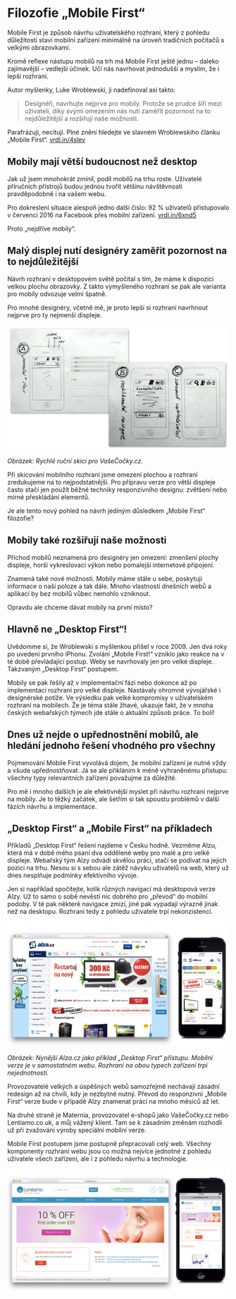 # Filozofie „Mobile First“

Mobile First je způsob návrhu uživatelského rozhraní, který z pohledu důležitosti staví mobilní zařízení minimálně na úroveň tradičních počítačů s velkými obrazovkami. 

Kromě reflexe nástupu mobilů na trh má Mobile First  ještě jednu – daleko zajímavější – vedlejší účinek. Učí nás navrhovat jednodušší a myslím, že i lepší rozhraní.

Autor myšlenky, Luke Wroblewski, ji nadefinoval asi takto:

> Designéři, navrhujte nejprve pro mobily. Protože se prudce šíří mezi uživateli, díky svými omezením nás nutí zaměřit pozornost na to nejdůležitější a rozšiřují naše možnosti.

Parafrázuji, necituji. Plné znění hledejte ve slavném Wroblewskiho článku „Mobile First“. [vrdl.in/4slev](http://www.lukew.com/ff/entry.asp?933)

## Mobily mají větší budoucnost než desktop

Jak už jsem mnohokrát zmínil, podíl mobilů na trhu roste. Uživatelé příručních přístrojů budou jednou tvořit většinu návštěvnosti pravděpodobně i na vašem webu. 

Pro dokreslení situace alespoň jedno další číslo: 92 % uživatelů přistupovalo v červenci 2016 na Facebook přes mobilní zařízení. [vrdl.in/6xnd5](https://twitter.com/lukew/status/758433206882361345)

Proto „nejdříve mobily“.

## Malý displej nutí designéry zaměřit pozornost na to nejdůležitější

Návrh rozhraní v desktopovém světě počítal s tím, že máme k dispozici velkou plochu obrazovky. Z takto vymyšleného rozhraní se pak ale varianta pro mobily odvozuje velmi špatně.

Pro mnohé designéry, včetně mě, je proto lepší si rozhraní navrhnout nejprve pro ty nejmenší displeje. 

![VašeČočky.cz - dvě skici](dist/images/original/vdwd/vase-cocky-dve-skici.png)

*Obrázek: Rychlé ruční skici pro VašeČočky.cz.*

Při skicování mobilního rozhraní jsme omezení plochou a rozhraní zredukujeme na to nejpodstatnější. Pro přípravu verze pro větší displeje často stačí jen použít běžné techniky responzivního designu: zvětšení nebo mírné přeskládání elementů.

Je ale tento nový pohled na návrh jediným důsledkem „Mobile First“ filozofie?


## Mobily také rozšiřují naše možnosti

Příchod mobilů neznamená pro designéry jen omezení: zmenšení plochy displeje, horší vykreslovací výkon nebo pomalejší internetové připojení. 

Znamená také nové možnosti. Mobily máme stále u sebe, poskytují informace o naší poloze a tak dále. Mnoho vlastností dnešních webů a aplikací by bez mobilů vůbec nemohlo vzniknout.

Opravdu ale chceme dávat mobily na první místo?


## Hlavně ne „Desktop First“!

Uvědomme si, že Wroblewski s myšlenkou přišel v roce 2009. Jen dva roky po uvedení prvního iPhonu.  Zvolání „Mobile First!“ vzniklo jako reakce na v té době převládající postup. Weby se navrhovaly jen pro velké displeje. Takzvaným „Desktop First“ postupem. 

Mobily se pak řešily až v implementační fázi nebo dokonce až po implementaci rozhraní pro velké displeje. Nastávaly ohromné vývojářské i designérské potíže. Ve výsledku pak velké kompromisy v uživatelském rozhraní na mobilech. Že je téma stále žhavé, ukazuje fakt, že v mnoha českých webařských týmech jde stále o aktuální způsob práce. To bolí!

## Dnes už nejde o upřednostnění mobilů, ale hledání jednoho řešení vhodného pro všechny

Pojmenování Mobile First vyvolává dojem, že mobilní zařízení je nutné vždy a všude upřednostňovat. Já se ale přikláním k méně vyhraněnému přístupu: všechny typy relevantních zařízení považujme za důležité. 

Pro mě i mnoho dalších je ale efektivnější myslet při návrhu rozhraní nejprve na mobily. Je to těžký začátek, ale šetřím si tak spoustu problémů v další fázích návrhu a implementace.

## „Desktop First“ a „Mobile First“ na příkladech

Příkladů „Desktop First“ řešení najdeme v Česku hodně. Vezměme Alzu, která má v době mého psaní dva oddělené weby pro malé a pro velké displeje. Webařský tým Alzy odvádí skvělou práci, stačí se podívat na jejich pozici na trhu. Nesou si s sebou ale zátěž návyku uživatelů na web, který už dnes nesplňuje podmínky efektivního vývoje.

Jen si například spočítejte, kolik různých navigací má desktopová verze Alzy. Už to samo o sobě nevěstí nic dobrého pro „převod“ do mobilní podoby. V té pak některé navigace zmizí, jiné pak vypadají výrazně jinak než na desktopu. Rozhraní tedy z pohledu uživatele trpí nekonzistencí. 

![Alza.cz](dist/images/original/vdwd/alza-cz.png)

*Obrázek: Nynější Alza.cz jako příklad „Desktop First“ přístupu. Mobilní verze je v samostatném webu. Rozhraní na obou typech zařízení trpí nejednotností.*

Provozovatelé velkých a úspěšných webů samozřejmě nechávají zásadní redesign až na chvíli, kdy je nezbytně nutný. Převod do responzivní „Mobile First“ verze bude v případě Alzy znamenat práci na mnoho měsíců až let. 

Na druhé straně je Maternia, provozovatel e-shopů jako VašeČočky.cz nebo Lentiamo.co.uk, a můj vážený klient. Tam se k zásadním změnám rozhodli už při zvažování výroby speciální mobilní verze. 

Mobile First postupem jsme postupně přepracovali celý web. Všechny komponenty rozhraní webu jsou co možná nejvíce jednotné z pohledu uživatele všech zařízení, ale i z pohledu návrhu a technologie.

![Lentiamo.co.uk](dist/images/original/vdwd/lentiamo-co-uk.png)
